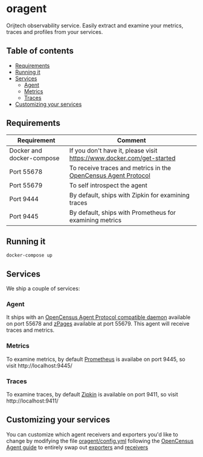 # oragent
Orijtech observability service. Easily extract and examine your metrics, traces and profiles
from your services.

## Table of contents
- [Requirements](#requirements)
- [Running it](#running-it)
- [Services](#services)
    - [Agent](#agent)
    - [Metrics](#metrics)
    - [Traces](#traces)
- [Customizing your services](#customizing-your-services)

## Requirements

Requirement|Comment
---|---
Docker and docker-compose|If you don't have it, please visit https://www.docker.com/get-started
Port 55678|To receive traces and metrics in the [OpenCensus Agent Protocol](https://opencensus.io/agent/)
Port 55679|To self introspect the agent
Port 9444|By default, ships with Zipkin for examining traces
Port 9445|By default, ships with Prometheus for examining metrics

## Running it
```shell
docker-compose up
```

## Services
We ship a couple of services:

### Agent
It ships with an [OpenCensus Agent Protocol compatible daemon](https://opencensus.io/agent) available on port 55678 and [zPages](https://opencensus.io/zpages) available at port 55679. This agent will receive traces and metrics.

### Metrics
To examine metrics, by default [Prometheus](https://prometheus.io/) is availabe on port 9445, so visit http://localhost:9445/

### Traces
To examine traces, by default [Zipkin](https://zipkin.io/) is available on port 9411, so visit http://localhost:9411/

## Customizing your services
You can customize which agent receivers and exporters you'd like to change by modifying the file [oragent/config.yml](./oragent/config.yml)
following the [OpenCensus Agent guide](https://opencensus.io/agent) to entirely swap out [exporters](https://opencensus.io/agent/exporters) and [receivers](https://opencensus.io/agent/receivers)
